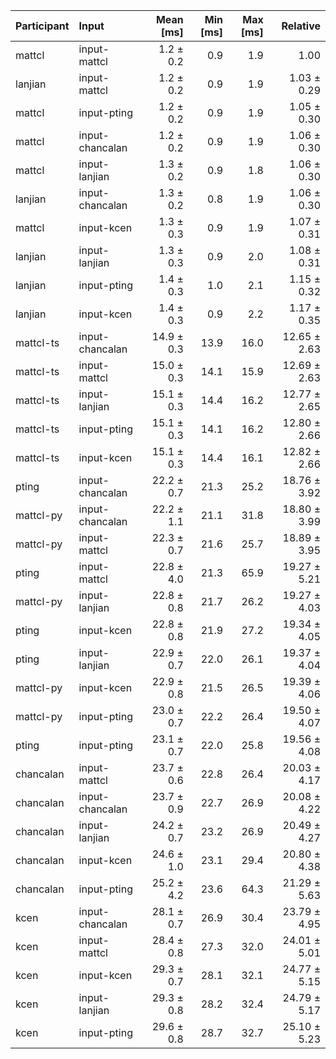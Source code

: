 | Participant | Input | Mean [ms] | Min [ms] | Max [ms] | Relative |
|:---|:---|---:|---:|---:|---:|
| mattcl | input-mattcl | 1.2 ± 0.2 | 0.9 | 1.9 | 1.00 |
| lanjian | input-mattcl | 1.2 ± 0.2 | 0.9 | 1.9 | 1.03 ± 0.29 |
| mattcl | input-pting | 1.2 ± 0.2 | 0.9 | 1.9 | 1.05 ± 0.30 |
| mattcl | input-chancalan | 1.2 ± 0.2 | 0.9 | 1.9 | 1.06 ± 0.30 |
| mattcl | input-lanjian | 1.3 ± 0.2 | 0.9 | 1.8 | 1.06 ± 0.30 |
| lanjian | input-chancalan | 1.3 ± 0.2 | 0.8 | 1.9 | 1.06 ± 0.30 |
| mattcl | input-kcen | 1.3 ± 0.3 | 0.9 | 1.9 | 1.07 ± 0.31 |
| lanjian | input-lanjian | 1.3 ± 0.3 | 0.9 | 2.0 | 1.08 ± 0.31 |
| lanjian | input-pting | 1.4 ± 0.3 | 1.0 | 2.1 | 1.15 ± 0.32 |
| lanjian | input-kcen | 1.4 ± 0.3 | 0.9 | 2.2 | 1.17 ± 0.35 |
| mattcl-ts | input-chancalan | 14.9 ± 0.3 | 13.9 | 16.0 | 12.65 ± 2.63 |
| mattcl-ts | input-mattcl | 15.0 ± 0.3 | 14.1 | 15.9 | 12.69 ± 2.63 |
| mattcl-ts | input-lanjian | 15.1 ± 0.3 | 14.4 | 16.2 | 12.77 ± 2.65 |
| mattcl-ts | input-pting | 15.1 ± 0.3 | 14.1 | 16.2 | 12.80 ± 2.66 |
| mattcl-ts | input-kcen | 15.1 ± 0.3 | 14.4 | 16.1 | 12.82 ± 2.66 |
| pting | input-chancalan | 22.2 ± 0.7 | 21.3 | 25.2 | 18.76 ± 3.92 |
| mattcl-py | input-chancalan | 22.2 ± 1.1 | 21.1 | 31.8 | 18.80 ± 3.99 |
| mattcl-py | input-mattcl | 22.3 ± 0.7 | 21.6 | 25.7 | 18.89 ± 3.95 |
| pting | input-mattcl | 22.8 ± 4.0 | 21.3 | 65.9 | 19.27 ± 5.21 |
| mattcl-py | input-lanjian | 22.8 ± 0.8 | 21.7 | 26.2 | 19.27 ± 4.03 |
| pting | input-kcen | 22.8 ± 0.8 | 21.9 | 27.2 | 19.34 ± 4.05 |
| pting | input-lanjian | 22.9 ± 0.7 | 22.0 | 26.1 | 19.37 ± 4.04 |
| mattcl-py | input-kcen | 22.9 ± 0.8 | 21.5 | 26.5 | 19.39 ± 4.06 |
| mattcl-py | input-pting | 23.0 ± 0.7 | 22.2 | 26.4 | 19.50 ± 4.07 |
| pting | input-pting | 23.1 ± 0.7 | 22.0 | 25.8 | 19.56 ± 4.08 |
| chancalan | input-mattcl | 23.7 ± 0.6 | 22.8 | 26.4 | 20.03 ± 4.17 |
| chancalan | input-chancalan | 23.7 ± 0.9 | 22.7 | 26.9 | 20.08 ± 4.22 |
| chancalan | input-lanjian | 24.2 ± 0.7 | 23.2 | 26.9 | 20.49 ± 4.27 |
| chancalan | input-kcen | 24.6 ± 1.0 | 23.1 | 29.4 | 20.80 ± 4.38 |
| chancalan | input-pting | 25.2 ± 4.2 | 23.6 | 64.3 | 21.29 ± 5.63 |
| kcen | input-chancalan | 28.1 ± 0.7 | 26.9 | 30.4 | 23.79 ± 4.95 |
| kcen | input-mattcl | 28.4 ± 0.8 | 27.3 | 32.0 | 24.01 ± 5.01 |
| kcen | input-kcen | 29.3 ± 0.7 | 28.1 | 32.1 | 24.77 ± 5.15 |
| kcen | input-lanjian | 29.3 ± 0.8 | 28.2 | 32.4 | 24.79 ± 5.17 |
| kcen | input-pting | 29.6 ± 0.8 | 28.7 | 32.7 | 25.10 ± 5.23 |

